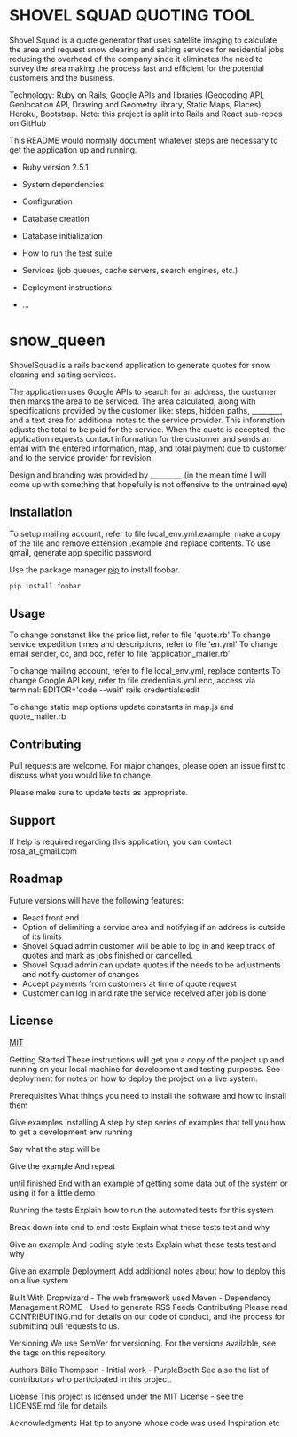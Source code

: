 # SHOVEL SQUAD QUOTING TOOL

Shovel Squad is a quote generator that uses satellite imaging to calculate the area and request snow clearing and salting services for residential jobs reducing the overhead of the company since it eliminates the need to survey the area making the process fast and efficient for the potential customers and the business.

Technology: Ruby on Rails, Google APIs and libraries (Geocoding API, Geolocation API, Drawing and Geometry library, Static Maps, Places), Heroku, Bootstrap.
Note: this project is split into Rails and React sub-repos on GitHub


This README would normally document whatever steps are necessary to get the
application up and running.

* Ruby version 2.5.1

* System dependencies

* Configuration

* Database creation

* Database initialization

* How to run the test suite

* Services (job queues, cache servers, search engines, etc.)

* Deployment instructions

* ...
# snow_queen

ShovelSquad is a rails backend application to generate quotes for snow clearing and salting services. 

The application uses Google APIs to search for an address, the customer then marks the area to be serviced. The area calculated, along with specifications provided by the customer like: steps, hidden paths, ________, and a text area for additional notes to the service provider. This information adjusts the total to be paid for the service. When the quote is accepted, the application requests contact information for the customer and sends an email with the entered information, map, and total payment due to customer and to the service provider for revision.

Design and branding was provided by _________ (in the mean time I will come up with something that hopefully is not offensive to the untrained eye)

## Installation

To setup mailing account, refer to file local_env.yml.example, make a copy of the file and remove extension .example and replace contents.
To use gmail, generate app specific password


Use the package manager [pip](https://pip.pypa.io/en/stable/) to install foobar.

```bash
pip install foobar
```

## Usage

To change constanst like the price list, refer to file 'quote.rb'
To change service expedition times and descriptions, refer to file 'en.yml'
To change email sender, cc, and bcc, refer to file 'application_mailer.rb'
<!-- TODO: UPDATE INFORMATION -->
To change mailing account, refer to file local_env.yml, replace contents
To change Google API key, refer to file credentials.yml.enc, access via terminal: EDITOR='code --wait' rails credentials:edit
<!-- TODO set static map options in one location -->
To change static map options update constants in map.js and quote_mailer.rb

<!-- TODO: Give master.key to ShovelSquad manager-->

## Contributing
Pull requests are welcome. For major changes, please open an issue first to discuss what you would like to change.

Please make sure to update tests as appropriate.

## Support
If help is required regarding this application, you can contact rosa_at_gmail.com

## Roadmap
Future versions will have the following features:

* React front end
* Option of delimiting a service area and notifying if an address is outside of its limits
* Shovel Squad admin customer will be able to log in and keep track of quotes and mark as jobs finished or cancelled.
* Shovel Squad admin can update quotes if the needs to be adjustments and notify customer of changes
* Accept payments from customers at time of quote request
* Customer can log in and rate the service received after job is done


## License
[MIT](https://choosealicense.com/licenses/mit/)


Getting Started
These instructions will get you a copy of the project up and running on your local machine for development and testing purposes. See deployment for notes on how to deploy the project on a live system.

Prerequisites
What things you need to install the software and how to install them

Give examples
Installing
A step by step series of examples that tell you how to get a development env running

Say what the step will be

Give the example
And repeat

until finished
End with an example of getting some data out of the system or using it for a little demo

Running the tests
Explain how to run the automated tests for this system

Break down into end to end tests
Explain what these tests test and why

Give an example
And coding style tests
Explain what these tests test and why

Give an example
Deployment
Add additional notes about how to deploy this on a live system

Built With
Dropwizard - The web framework used
Maven - Dependency Management
ROME - Used to generate RSS Feeds
Contributing
Please read CONTRIBUTING.md for details on our code of conduct, and the process for submitting pull requests to us.

Versioning
We use SemVer for versioning. For the versions available, see the tags on this repository.

Authors
Billie Thompson - Initial work - PurpleBooth
See also the list of contributors who participated in this project.

License
This project is licensed under the MIT License - see the LICENSE.md file for details

Acknowledgments
Hat tip to anyone whose code was used
Inspiration
etc